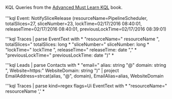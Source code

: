 KQL Queries from the [Advanced Must Learn KQL](https://amzn.to/4ocNTON) book.
<br><br>
'''kql
Event: NotifySliceRelease (resourceName=PipelineScheduler, totalSlices=27, sliceNumber=23, lockTime=02/17/2016 08:40:01, releaseTime=02/17/2016 08:40:01, previousLockTime=02/17/2016 08:39:01)

'''kql
Traces | parse EventText with * "resourceName=" resourceName ", totalSlices=" totalSlices: long * "sliceNumber=" sliceNumber: long * "lockTime=" lockTime ", releaseTime=" releaseTime: date "," * "previousLockTime=" previousLockTime: date ")" *

'''kql
Leads | parse Contacts with * "email=" alias: string "@" domain: string ", Website=https:" WebsiteDomain: string ")" | project EmailAddress=strcat(alias, "@", domain), EmailAlias=alias, WebsiteDomain

'''kql
Traces | parse kind=regex flags=Ui EventText with * "resourceName=" resourceName ',' *
